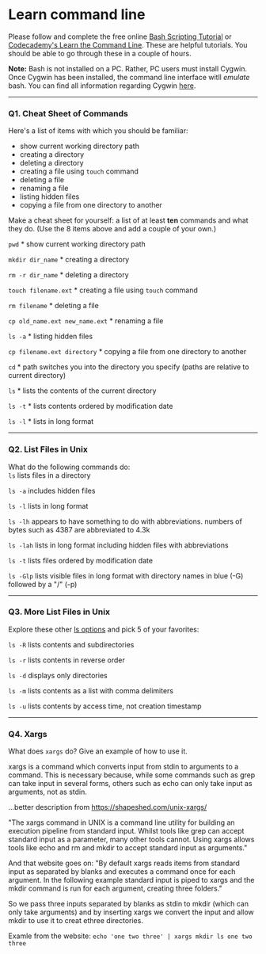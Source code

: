 # Learn command line

Please follow and complete the free online [Bash Scripting Tutorial](https://ryanstutorials.net/bash-scripting-tutorial/) or [Codecademy's Learn the Command Line](https://www.codecademy.com/learn/learn-the-command-line). These are helpful tutorials. You should be able to go through these in a couple of hours.

**Note:** Bash is not installed on a PC. Rather, PC users must install Cygwin. Once Cygwin has been installed, the command line interface witll _emulate_ bash. You can find all information regarding Cygwin [here](https://www.cygwin.com/).

---

### Q1.  Cheat Sheet of Commands  

Here's a list of items with which you should be familiar:  
* show current working directory path
* creating a directory
* deleting a directory
* creating a file using `touch` command
* deleting a file
* renaming a file
* listing hidden files
* copying a file from one directory to another

Make a cheat sheet for yourself: a list of at least **ten** commands and what they do.  (Use the 8 items above and add a couple of your own.)  

`pwd` * show current working directory path

`mkdir dir_name` * creating a directory

`rm -r dir_name` * deleting a directory

`touch filename.ext` * creating a file using `touch` command

`rm filename` * deleting a file

`cp old_name.ext new_name.ext` * renaming a file

`ls -a` * listing hidden files

`cp filename.ext directory` * copying a file from one directory to another

`cd` * path switches you into the directory you specify (paths are relative to current directory)

`ls` * lists the contents of the current directory

`ls -t` * lists contents ordered by modification date

`ls -l` * lists in long format

---

### Q2.  List Files in Unix   

What do the following commands do:  
`ls`  lists files in a directory

`ls -a`  includes hidden files

`ls -l`  lists in long format

`ls -lh`  appears to have something to do with abbreviations.  numbers of bytes such as 4387 are abbreviated to 4.3k

`ls -lah` lists in long format including hidden files with abbreviations

`ls -t`  lists files ordered by modification date

`ls -Glp`  lists visible files in long format with directory names in blue (-G) followed by a "/" (-p) 

---

### Q3.  More List Files in Unix  

Explore these other [ls options](http://www.techonthenet.com/unix/basic/ls.php) and pick 5 of your favorites:

`ls -R` lists contents and subdirectories

`ls -r` lists contents in reverse order

`ls -d`  displays only directories

`ls -m`  lists contents as a list with comma delimiters

`ls -u`  lists contents by access time, not creation timestamp

---

### Q4.  Xargs   

What does `xargs` do? Give an example of how to use it.

xargs is a command which converts input from stdin to arguments to a command.  This is necessary because, while some commands such as grep can take input in several forms, others such as echo can only take input as arguments, not as stdin.  

...better description from https://shapeshed.com/unix-xargs/

"The xargs command in UNIX is a command line utility for building an execution pipeline from standard input. Whilst tools like grep can accept standard input as a parameter, many other tools cannot. Using xargs allows tools like echo and rm and mkdir to accept standard input as arguments."

And that website goes on: 
"By default xargs reads items from standard input as separated by blanks and executes a command once for each argument. In the following example standard input is piped to xargs and the mkdir command is run for each argument, creating three folders."

So we pass three inputs separated by blanks as stdin to mkdir (which can only take arguments) and by inserting xargs we convert the input and allow mkdir to use it to creat ethree directories.  

Examle from the website:
`echo 'one two three' | xargs mkdir
ls
one two three`
 

